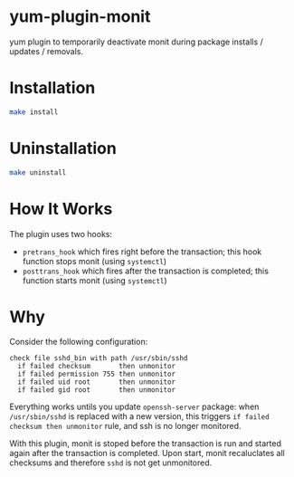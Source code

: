 # yum-plugin-monit

yum plugin to temporarily deactivate monit during package installs / updates / removals.

# Installation

```bash
make install
```

# Uninstallation

```bash
make uninstall
```

# How It Works

The plugin uses two hooks:
  * `pretrans_hook` which fires right before the transaction; this hook function stops monit (using `systemctl`)
  * `posttrans_hook` which fires after the transaction is completed; this function starts monit (using `systemctl`)


# Why

Consider the following configuration:

```
check file sshd_bin with path /usr/sbin/sshd
  if failed checksum       then unmonitor
  if failed permission 755 then unmonitor
  if failed uid root       then unmonitor
  if failed gid root       then unmonitor
```

Everything works untils you update `openssh-server` package: when `/usr/sbin/sshd` is replaced with a new version,
this triggers `if failed checksum then unmonitor` rule, and ssh is no longer monitored.

With this plugin, monit is stoped before the transaction is run and started again after the transaction is completed.
Upon start, monit recaluclates all checksums and therefore `sshd` is not get unmonitored.

